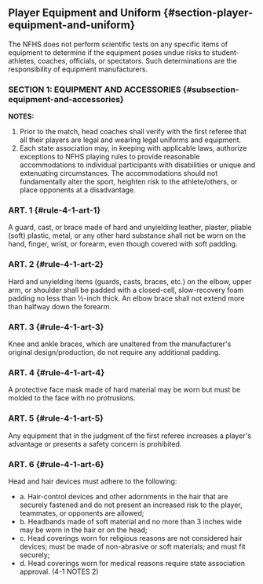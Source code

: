 <!-- Section: Player Equipment and Uniform -->

## Player Equipment and Uniform {#section-player-equipment-and-uniform}

The NFHS does not perform scientific tests on any specific items of equipment to determine if the equipment poses undue risks to student-athletes, coaches, officials, or spectators. Such determinations are the responsibility of equipment manufacturers.

### SECTION 1: EQUIPMENT AND ACCESSORIES {#subsection-equipment-and-accessories}

**NOTES:**

1. Prior to the match, head coaches shall verify with the first referee that all their players are legal and wearing legal uniforms and equipment.
2. Each state association may, in keeping with applicable laws, authorize exceptions to NFHS playing rules to provide reasonable accommodations to individual participants with disabilities or unique and extenuating circumstances. The accommodations should not fundamentally alter the sport, heighten risk to the athlete/others, or place opponents at a disadvantage.

### ART. 1 {#rule-4-1-art-1}

A guard, cast, or brace made of hard and unyielding leather, plaster, pliable (soft) plastic, metal, or any other hard substance shall not be worn on the hand, finger, wrist, or forearm, even though covered with soft padding.

### ART. 2 {#rule-4-1-art-2}

Hard and unyielding items (guards, casts, braces, etc.) on the elbow, upper arm, or shoulder shall be padded with a closed-cell, slow-recovery foam padding no less than ½-inch thick. An elbow brace shall not extend more than halfway down the forearm.

### ART. 3 {#rule-4-1-art-3}

Knee and ankle braces, which are unaltered from the manufacturer's original design/production, do not require any additional padding.

### ART. 4 {#rule-4-1-art-4}

A protective face mask made of hard material may be worn but must be molded to the face with no protrusions.

### ART. 5 {#rule-4-1-art-5}

Any equipment that in the judgment of the first referee increases a player's advantage or presents a safety concern is prohibited.

### ART. 6 {#rule-4-1-art-6}

Head and hair devices must adhere to the following:

- a. Hair-control devices and other adornments in the hair that are securely fastened and do not present an increased risk to the player, teammates, or opponents are allowed;
- b. Headbands made of soft material and no more than 3 inches wide may be worn in the hair or on the head;
- c. Head coverings worn for religious reasons are not considered hair devices; must be made of non-abrasive or soft materials; and must fit securely;
- d. Head coverings worn for medical reasons require state association approval. (4-1 NOTES 2)

